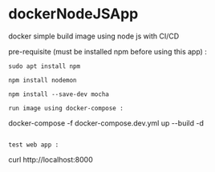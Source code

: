 # dockerNodeJSApp
docker simple build image using node js with CI/CD

pre-requisite (must be installed npm before using this app) :

```
sudo apt install npm
```
```
npm install nodemon
```
```
npm install --save-dev mocha
```

```
run image using docker-compose :
```
docker-compose -f docker-compose.dev.yml up --build -d
```

test web app :
```
curl http://localhost:8000
```
